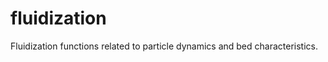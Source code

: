 fluidization
============

Fluidization functions related to particle dynamics and bed characteristics.
